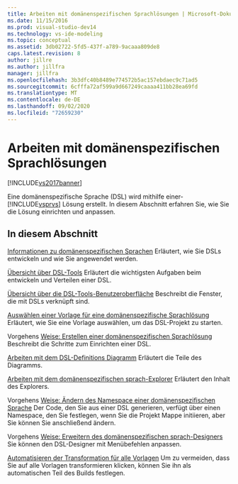 ```yaml
---
title: Arbeiten mit domänenspezifischen Sprachlösungen | Microsoft-Dokumentation
ms.date: 11/15/2016
ms.prod: visual-studio-dev14
ms.technology: vs-ide-modeling
ms.topic: conceptual
ms.assetid: 3db02722-5fd5-437f-a789-9acaaa809de8
caps.latest.revision: 8
author: jillre
ms.author: jillfra
manager: jillfra
ms.openlocfilehash: 3b3dfc40b8489e774572b5ac157ebdaec9c71ad5
ms.sourcegitcommit: 6cfffa72af599a9d667249caaaa411bb28ea69fd
ms.translationtype: MT
ms.contentlocale: de-DE
ms.lasthandoff: 09/02/2020
ms.locfileid: "72659230"
---
```

# <a name="working-with-domain-specific-language-solutions"></a>Arbeiten mit domänenspezifischen Sprachlösungen
[!INCLUDE[vs2017banner](../includes/vs2017banner.md)]

Eine domänenspezifische Sprache (DSL) wird mithilfe einer- [!INCLUDE[vsprvs](../includes/vsprvs-md.md)] Lösung erstellt. In diesem Abschnitt erfahren Sie, wie Sie die Lösung einrichten und anpassen.

## <a name="in-this-section"></a>In diesem Abschnitt
 [Informationen zu domänenspezifischen Sprachen](../modeling/about-domain-specific-languages.md) Erläutert, wie Sie DSLs entwickeln und wie Sie angewendet werden.

 [Übersicht über DSL-Tools](../modeling/overview-of-domain-specific-language-tools.md) Erläutert die wichtigsten Aufgaben beim entwickeln und Verteilen einer DSL.

 [Übersicht über die DSL-Tools-Benutzeroberfläche](../modeling/overview-of-the-domain-specific-language-tools-user-interface.md) Beschreibt die Fenster, die mit DSLs verknüpft sind.

 [Auswählen einer Vorlage für eine domänenspezifische Sprachlösung](../modeling/choosing-a-domain-specific-language-solution-template.md) Erläutert, wie Sie eine Vorlage auswählen, um das DSL-Projekt zu starten.

 Vorgehens [Weise: Erstellen einer domänenspezifischen Sprachlösung](../modeling/how-to-create-a-domain-specific-language-solution.md) Beschreibt die Schritte zum Einrichten einer DSL.

 [Arbeiten mit dem DSL-Definitions Diagramm](../modeling/working-with-the-dsl-definition-diagram.md) Erläutert die Teile des Diagramms.

 [Arbeiten mit dem domänenspezifischen sprach-Explorer](../modeling/working-with-the-domain-specific-language-explorer.md) Erläutert den Inhalt des Explorers.

 Vorgehens [Weise: Ändern des Namespace einer domänenspezifischen Sprache](../modeling/how-to-change-the-namespace-of-a-domain-specific-language.md) Der Code, den Sie aus einer DSL generieren, verfügt über einen Namespace, den Sie festlegen, wenn Sie die Projekt Mappe initiieren, aber Sie können Sie anschließend ändern.

 Vorgehens [Weise: Erweitern des domänenspezifischen sprach-Designers](../modeling/how-to-extend-the-domain-specific-language-designer.md) Sie können den DSL-Designer mit Menübefehlen anpassen.

 [Automatisieren der Transformation für alle Vorlagen](https://msdn.microsoft.com/b63cfe20-fe5e-47cc-9506-59b29bca768a) Um zu vermeiden, dass Sie auf alle Vorlagen transformieren klicken, können Sie ihn als automatischen Teil des Builds festlegen.
